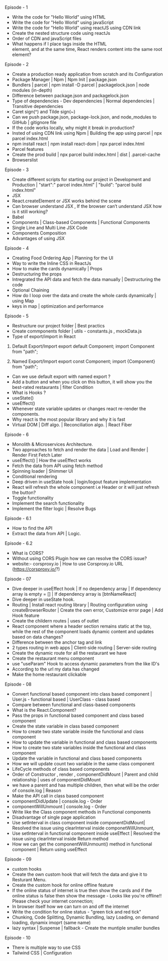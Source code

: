 Episode - 1

* Write the code for "Hello World" using HTML
* Write the code for "Hello World" using javaScript
* Write the code for "Hello World" using reactJS using CDN link
* Create the nested structure code using reactJs
* Order of CDN and javaScript files
* What happens if I place tags inside the HTML <div id="root"></div> element, and at the same time,  React renders content into the same root element? 



Episode - 2

* Create a production ready application from scratch and its Configuration 
* Package Manager | Npm | Npm Init | package.json
* Bundlers | parcel | npm install -D parcel | packagelock.json | node modules (in-depth)
* Difference between package.json and packagelock.json
* Type of dependencies - Dev dependencies | Normal dependencies | Transitive dependencies
* Caret sign(^) and Tilde sign(~) 
* Can we push package.json, package-lock.json, and node_modules to GitHub | gitignore file 
* If the code works locally, why might it break in production?
* Insted of using CDN link using Npm | Building the app using parcel | npx parcel index.html  
* npm install react | npm install react-dom | npx parcel index.html
* Parcel features 
* Create the prod build | npx parcel build index.html | dist | .parcel-cache
* Browserslist


Episode - 3

* Create different scripts for starting our project in Development and Production | 
  "start":" parcel index.html" | "build": "parcel build index.html"
* JSX
* React.createElement or JSX works behind the scene
* Can browser understand JSX , If the browser can’t understand JSX how is it still working?
* Babel 
* Components | Class-based Components | Functional Components 
* Single Line and Multi Line JSX Code
* Components Composition 
* Advantages of using JSX


Episode - 4

* Creating Food Ordering App | Planning for the UI
* Way to write the Inline CSS in ReactJs
* How to make the cards dynamically | Props
* Destructuring the props
* Intregrated the API data and fetch the data manually | Destructuring the code 
* Optional Chaining
* How do I loop over the data and create the whole cards dynamically | using Map
* keys in map | optimization and performance 


Episode - 5

* Restructure our project folder | Best practics 
* Create commponents folder | utils - constants.js , mockData.js
* Type of export/import in React

1. Default Export/Import
export default Component;
import Component from "path";

2. Named Export/Import
export const Component;
import {Component} from "path";

* Can we use default export with named export ?  
* Add a button and when you click on this button, it will show you the best-rated restaurants |    filter Condition
* What is Hooks ?
* useState() 
* useEffect()
* Whenever state variable updates or changes react re-render the components.
* Why react is the most popular library and why it is fast 
* Virtual DOM | Diff algo. | Reconciliation algo. | React Fiber



Episode - 6

* Monolith & Microservices Architecture.
* Two approaches to fetch and render the data | Load and Render | Render First Fetch Later
* useEffect() | How the useEffect works
* Fetch the data from API using fetch method
* Spinning loader | Shimmer UI
* Conditional rendering 
* Deep driven in useState hook | login/logout feature implementation
* React will refresh the whole component i.e Header or it will just refresh the button?
* Toggle functionality
* Implement the search functionality
* Implement the filter logic | Resolve Bugs



Episode - 6.1 
* How to find the API 
* Extract the data from API | Logic.


Episode - 6.2
* What is CORS?
* Without using CORS Plugin how we can resolve the CORS issue?
* website:- corsproxy.io | How to use Corsproxy.io URL (https://corsproxy.io/?) 


Episode - 07

* Dive deeper in useEffect hook | If no dependency array | If dependency array is empty = [] | If dependency array is [btnNameReact] 
* Dive deeper in useState hook.
* Routing | Install react routing library | Routing configuration using createBrowserRouter | Create the own error, Customize error page | Add Hook feature 
* Create the childern routes | uses of outlet 
* React component where a header section remains static at the top, while the rest of the component loads dynamic content and updates based on data changes?
* Difference between the anchor tag and link 
* 2 types routing in web apps | Client-side routing | Server-side routing
* Create the dynamic route for all the restaurant we have
* Create the restaurant menu component
* use "useParam" Hook to access dynamic parameters from the like ID's
* According to the url my data has changed 
* Make the home restaurant clickable  


Episode - 08

* Convert functional based component into class based component | User.js - functional based | UserClass - class based
* Compare between functional and class-based components 
* What is the React.Component?
* Pass the props in functional based component and class based component 
* Create the state variable in class based component
* How to create two state variable inside the functional and class component
* How to update the variable in functional and class based components 
* How to create two state variables inside the functional and class component
* Update the variable in functional and class based components 
* How we will update count two variable in the same class component 
* LifeCycle methods of class based components
* Order of Constructor , render , componentDidMount | Parent and child relationship | uses of componentDidMount
* we have a parent and haa multiple children, then what will be the order of console.log | Reason
* Make the API call in class based component
* componentDidUpdate | console.log - Order 
* componentWillUnmount | console.log - Order 
* Write like the Class component methods in Functional components
* Disadvantage of single page application 
* Use setInterval in class component inside componentDidMount| Resolved the issue using clearInterval inside componetWillUnmount,
* Use setInterval in functional component inside useEffect | Resolved the issue using clearInterval inside Return method
* How we can get the componentWillUnmount() method in functional component | Return using useEffect



Episode - 09

* custom hooks
* Create the own custom hook that will fetch the data and give it to Resturant Menu.
* Create the custom hook for online offline feature
* If the online status of internet is true then show the cards and if the online status is false then show the message - Looks like you're offline!! Please check your internet connection;
* In browser itself how we can turn on and off the internet 
* Write the condition for online status - "green tick and red tick"
* Chunking, Code Splitting, Dynamic Bundling, lazy Loading, on demand loading, dynamix imoprt (same name)
* lazy syntax | Suspense | fallback - Create the muntiple smaller bundles 



Episode - 10

* There is multiple way to use CSS
* Tailwind CSS | Configuration 
